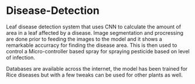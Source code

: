 # Disease-Detection
Leaf disease detection system that uses CNN to calculate the amount of area in a leaf affected by a disease. Image segmentation and procressing are done prior to feeding the images to the model and it shows a remarkable accurracy for finding the disease area. This is then used to control a Micro-controller based spray for spraying pesticide based on level of infection.

Databases are available across the internet, the model has been trained for Rice diseases but with a few tweaks can be used for other plants as well.
